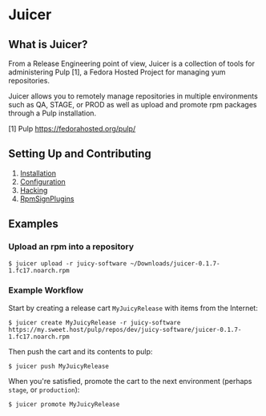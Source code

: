 # Juicer

## What is Juicer?

From a Release Engineering point of view, Juicer is a collection of
tools for administering Pulp [1], a Fedora Hosted Project for managing
yum repositories.

Juicer allows you to remotely manage repositories in multiple
environments such as QA, STAGE, or PROD as well as upload and promote
rpm packages through a Pulp installation.

[1] Pulp  https://fedorahosted.org/pulp/

## Setting Up and Contributing

1. [Installation](https://github.com/abutcher/juicer/blob/master/docs/markdown/install.md)
2. [Configuration](https://github.com/abutcher/juicer/blob/master/docs/markdown/config.md)
3. [Hacking](https://github.com/abutcher/juicer/blob/master/docs/markdown/hacking.md)
4. [RpmSignPlugins](https://github.com/abutcher/juicer/blob/master/docs/markdown/plugins.md)

## Examples

### Upload an rpm into a repository

    $ juicer upload -r juicy-software ~/Downloads/juicer-0.1.7-1.fc17.noarch.rpm

### Example Workflow

Start by creating a release cart `MyJuicyRelease` with items from the Internet:

    $ juicer create MyJuicyRelease -r juicy-software https://my.sweet.host/pulp/repos/dev/juicy-software/juicer-0.1.7-1.fc17.noarch.rpm

Then push the cart and its contents to pulp:

    $ juicer push MyJuicyRelease

When you're satisfied, promote the cart to the next environment
(perhaps `stage`, or `production`):

    $ juicer promote MyJuicyRelease
